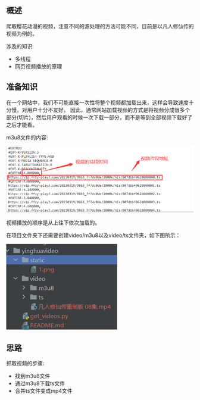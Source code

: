 ## 概述
爬取樱花动漫的视频，注意不同的源处理的方法可能不同，目前是以凡人修仙传的视频为例的。

涉及的知识:
- 多线程
- 网页视频播放的原理

## 准备知识
在一个网站中，我们不可能直接一次性将整个视频都加载出来，这样会导致速度十分慢，对用户十分不友好。
因此，通常网站加载视频的方式是将视频分成很多个部分(切片)，然后用户观看的时候一次下载一部分，而不是等到全部视频下载好了之后才能看。

m3u8文件的内容:

![1](./static/1.png)

视频播放的顺序是从上往下依次加载的。

在项目文件夹下还需要创建video/m3u8以及video/ts文件夹，如下图所示：

![1](./static/2.png)

## 思路

抓取视频的步骤:
- 找到m3u8文件
- 通过m3u8下载ts文件
- 合并ts文件变成mp4文件
